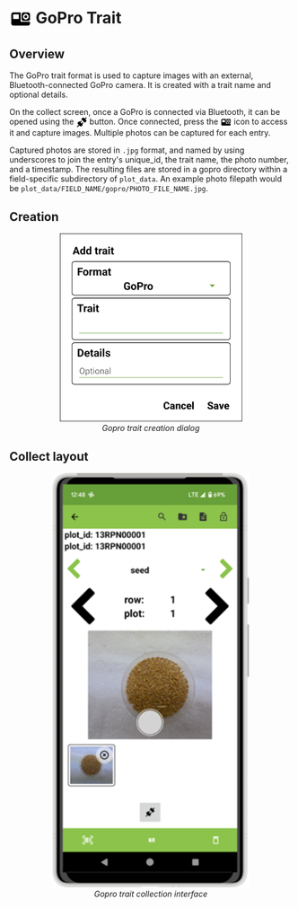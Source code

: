 <img ref="gopro" style="vertical-align: middle;" src="/_static/icons/formats/camera-gopro.png" width="40px"> GoPro Trait
===========================================================================

Overview
--------

The GoPro trait format is used to capture images with an external,
Bluetooth-connected GoPro camera. It is created with a trait name and
optional details.

On the collect screen, once a GoPro is connected via Bluetooth, it can
be opened using the
<img ref="connect" style="vertical-align: middle;" src="/_static/icons/formats/connection.png" width="20px"> button. Once connected, press the
<img ref="gopro" style="vertical-align: middle;" src="/_static/icons/formats/camera-gopro.png" width="20px"> icon to access it and capture images. Multiple photos can be captured for each
entry.

Captured photos are stored in `.jpg` format, and named by using underscores to join the entry's unique_id, the trait name, the photo number, and a timestamp. The resulting files are stored in a gopro directory within a field-specific subdirectory of `plot_data`. An example photo filepath would be `plot_data/FIELD_NAME/gopro/PHOTO_FILE_NAME.jpg`.

Creation
--------

<figure align="center" class="image">
  <img src="/_static/images/traits/formats/create_gopro.png" width="325px"> 
  <figcaption><i>Gopro trait creation dialog</i></figcaption> 
</figure>

Collect layout
--------------

<figure align="center" class="image">
  <img src="/_static/images/traits/formats/collect_gopro_framed.png" width="350px"> 
  <figcaption><i>Gopro trait collection interface</i></figcaption> 
</figure>
